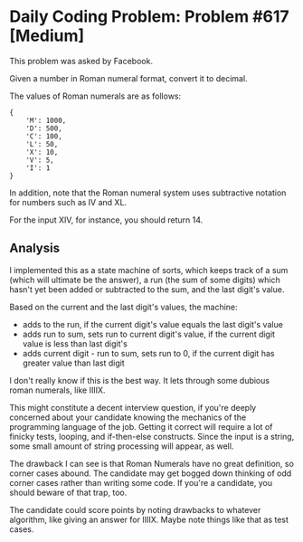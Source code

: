 # Daily Coding Problem: Problem #617 [Medium]

This problem was asked by Facebook.

Given a number in Roman numeral format, convert it to decimal.

The values of Roman numerals are as follows:

    {
        'M': 1000,
        'D': 500,
        'C': 100,
        'L': 50,
        'X': 10,
        'V': 5,
        'I': 1
    }

In addition, note that the Roman numeral system uses subtractive notation for numbers such as IV and XL.

For the input XIV, for instance, you should return 14.

## Analysis

I implemented this as a state machine of sorts,
which keeps track of a sum (which will ultimate be the answer),
a run (the sum of some digits) which hasn't yet been added  or subtracted to the sum,
and the last digit's value.

Based on the current and the last digit's values,
the machine:

* adds to the run, if the current digit's value equals the last digit's value
* adds run to sum, sets run to current digit's value, if the current digit value is less than last digit's
* adds current digit - run to sum, sets run to 0, if the current digit has greater value than last digit

I don't really know if this is the best way.
It lets through some dubious roman numerals, like IIIIX.

This might constitute a decent interview question,
if you're deeply concerned about your candidate knowing the mechanics
of the programming language of the job.
Getting it correct will require a lot of finicky tests, looping,
and if-then-else constructs.
Since the input is a string, some small amount of string processing will appear, as well.

The drawback I can see is that Roman Numerals have no great definition,
so corner cases abound.
The candidate may get bogged down thinking of odd corner cases
rather than writing some code.
If you're a candidate,
you should beware of that trap, too.

The candidate could score points by noting drawbacks to whatever algorithm,
like giving an answer for IIIIX.
Maybe note things like that as test cases.

